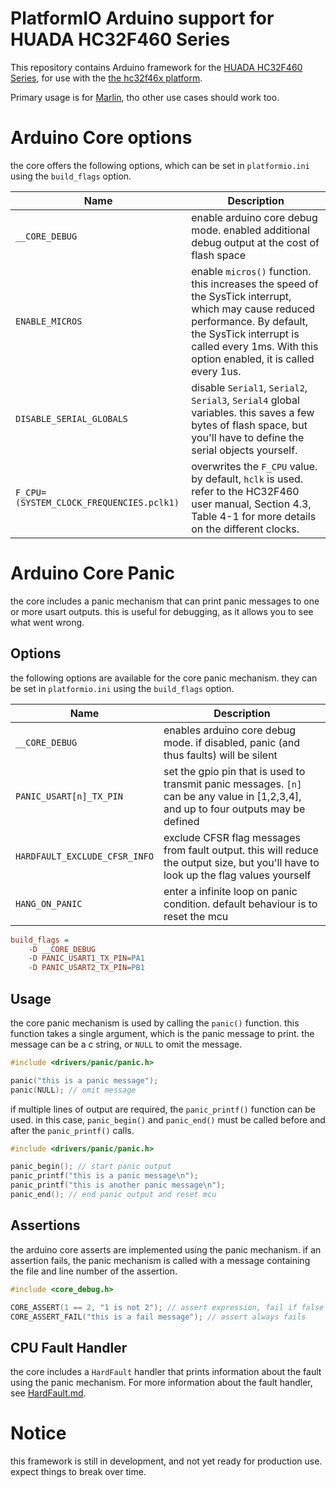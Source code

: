 # PlatformIO Arduino support for HUADA HC32F460 Series

This repository contains Arduino framework for the [HUADA HC32F460 Series](https://www.hdsc.com.cn/Category83-1487), for use with the [the hc32f46x platform](https://github.com/shadow578/platform-hc32f46x).

Primary usage is for [Marlin](https://github.com/shadow578/Marlin-H32), tho other use cases should work too.

# Arduino Core options

the core offers the following options, which can be set in `platformio.ini` using the `build_flags` option.

| Name                                     | Description                                                                                                                                                                                                                  |
| ---------------------------------------- | ---------------------------------------------------------------------------------------------------------------------------------------------------------------------------------------------------------------------------- |
| `__CORE_DEBUG`                           | enable arduino core debug mode. enabled additional debug output at the cost of flash space                                                                                                                                   |
| `ENABLE_MICROS`                          | enable `micros()` function. this increases the speed of the SysTick interrupt, which may cause reduced performance. By default, the SysTick interrupt is called every 1ms. With this option enabled, it is called every 1us. |
| `DISABLE_SERIAL_GLOBALS`                 | disable `Serial1`, `Serial2`, `Serial3`, `Serial4` global variables. this saves a few bytes of flash space, but you'll have to define the serial objects yourself.                                                           |
| `F_CPU=(SYSTEM_CLOCK_FREQUENCIES.pclk1)` | overwrites the `F_CPU` value. by default, `hclk` is used. refer to the HC32F460 user manual, Section 4.3, Table 4-1 for more details on the different clocks.                                                                |

# Arduino Core Panic

the core includes a panic mechanism that can print panic messages to one or more usart outputs. this is useful for debugging, as it allows you to see what went wrong.

## Options

the following options are available for the core panic mechanism. they can be set in `platformio.ini` using the `build_flags` option.

| Name                          | Description                                                                                                                          |
| ----------------------------- | ------------------------------------------------------------------------------------------------------------------------------------ |
| `__CORE_DEBUG`                | enables arduino core debug mode. if disabled, panic (and thus faults) will be silent                                                 |
| `PANIC_USART[n]_TX_PIN`       | set the gpio pin that is used to transmit panic messages. `[n]` can be any value in [1,2,3,4], and up to four outputs may be defined |
| `HARDFAULT_EXCLUDE_CFSR_INFO` | exclude CFSR flag messages from fault output. this will reduce the output size, but you'll have to look up the flag values yourself  |
| `HANG_ON_PANIC`               | enter a infinite loop on panic condition. default behaviour is to reset the mcu                                                      |

```ini
build_flags =
    -D __CORE_DEBUG
    -D PANIC_USART1_TX_PIN=PA1
    -D PANIC_USART2_TX_PIN=PB1
```

## Usage

the core panic mechanism is used by calling the `panic()` function.
this function takes a single argument, which is the panic message to print.
the message can be a c string, or `NULL` to omit the message.

```cpp
#include <drivers/panic/panic.h>

panic("this is a panic message");
panic(NULL); // omit message
```

if multiple lines of output are required, the `panic_printf()` function can be used.
in this case, `panic_begin()` and `panic_end()` must be called before and after the `panic_printf()` calls.

```cpp
#include <drivers/panic/panic.h>

panic_begin(); // start panic output
panic_printf("this is a panic message\n");
panic_printf("this is another panic message\n");
panic_end(); // end panic output and reset mcu
```

## Assertions

the arduino core asserts are implemented using the panic mechanism.
if an assertion fails, the panic mechanism is called with a message containing the file and line number of the assertion.

```cpp
#include <core_debug.h>

CORE_ASSERT(1 == 2, "1 is not 2"); // assert expression, fail if false
CORE_ASSERT_FAIL("this is a fail message"); // assert always fails
```

## CPU Fault Handler

the core includes a `HardFault` handler that prints information about the fault using the panic mechanism.
For more information about the fault handler, see [HardFault.md](docs/HardFault.md).

# Notice

this framework is still in development, and not yet ready for production use. expect things to break over time.
